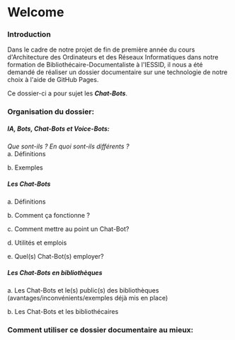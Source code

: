 <h1>Welcome</h1>

<h3>Introduction</h3>
Dans le cadre de notre projet de fin de première année du cours d'Architecture des Ordinateurs et des Réseaux Informatiques dans notre formation de Bibliothécaire-Documentaliste à l'IESSID, il nous a été demandé de réaliser un dossier documentaire sur une technologie de notre choix à l'aide de GitHub Pages.

Ce dossier-ci a pour sujet les <strong><em>Chat-Bots</em></strong>.

<h3>Organisation du dossier:</h3>

<h5>IA, Bots, Chat-Bots et Voice-Bots:</h5> <em>Que sont-ils ? En quoi sont-ils différents ?</em>
<br>
a. Définitions

b. Exemples

<h5>Les Chat-Bots</h5>

a.	Définitions

b.	Comment ça fonctionne ?

c.  Comment mettre au point un Chat-Bot?

d.	Utilités et emplois

e.  Quel(s) Chat-Bot(s) employer?

<h5>Les Chat-Bots en bibliothèques</h5>

a.	Les Chat-Bots et le(s) public(s) des bibliothèques (avantages/inconvénients/exemples déjà mis en place)

b.	Les Chat-Bots et les bibliothécaires

<h3>Comment utiliser ce dossier documentaire au mieux:</h3>
